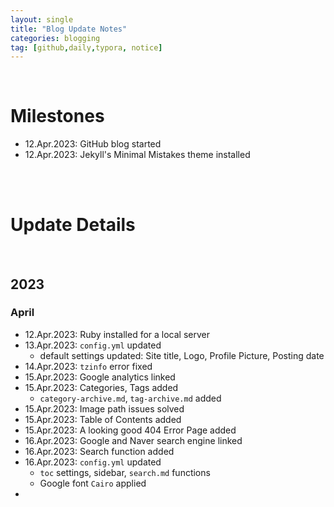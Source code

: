 ```yaml
---
layout: single
title: "Blog Update Notes"
categories: blogging
tag: [github,daily,typora, notice]
---
```


 

<br />

# Milestones

- 12.Apr.2023: GitHub blog started
- 12.Apr.2023: Jekyll's Minimal Mistakes theme installed







<br /><br />

# Update Details

<br />

## 2023

### April

- 12.Apr.2023: Ruby installed for a local server
- 13.Apr.2023: `config.yml` updated
  - default settings updated: Site title, Logo, Profile Picture, Posting date
- 14.Apr.2023: `tzinfo` error fixed
- 15.Apr.2023: Google analytics linked
- 15.Apr.2023: Categories, Tags added
  - `category-archive.md`,  `tag-archive.md` added
- 15.Apr.2023: Image path issues solved
- 15.Apr.2023: Table of Contents added
- 15.Apr.2023: A looking good 404 Error Page added
- 16.Apr.2023: Google and Naver search engine linked
- 16.Apr.2023: Search function added
- 16.Apr.2023: `config.yml` updated
  - `toc` settings, sidebar, `search.md` functions
  - Google font `Cairo` applied
- 